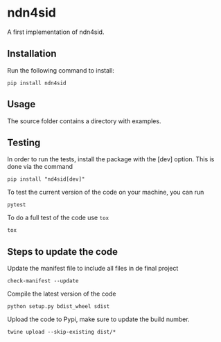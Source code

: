 # ndn4sid

A first implementation of ndn4sid.



## Installation

Run the following command to install:

```
pip install ndn4sid
```

## Usage
The source folder contains a directory with examples.


## Testing
In order to run the tests, install the package with the [dev] option.
This is done via the command
```
pip install "nd4sid[dev]"
```
To test the current version of the code on your machine, you can run
```
pytest
```
To do a full test of the code use ```tox```
```
tox
```

## Steps to update the code 
Update the manifest file to include all files in de final project 
```
check-manifest --update
```
Compile the latest version of the code
```
python setup.py bdist_wheel sdist
```
Upload the code to Pypi, make sure to update the build number. 
```
twine upload --skip-existing dist/*
```
